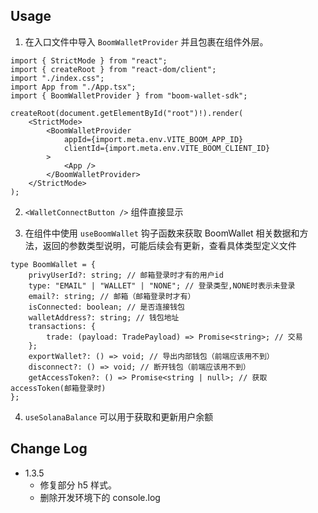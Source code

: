## Usage

1. 在入口文件中导入 `BoomWalletProvider` 并且包裹在组件外层。

```tsx
import { StrictMode } from "react";
import { createRoot } from "react-dom/client";
import "./index.css";
import App from "./App.tsx";
import { BoomWalletProvider } from "boom-wallet-sdk";

createRoot(document.getElementById("root")!).render(
    <StrictMode>
        <BoomWalletProvider
            appId={import.meta.env.VITE_BOOM_APP_ID}
            clientId={import.meta.env.VITE_BOOM_CLIENT_ID}
        >
            <App />
        </BoomWalletProvider>
    </StrictMode>
);
```

2. `<WalletConnectButton />` 组件直接显示

3. 在组件中使用 `useBoomWallet` 钩子函数来获取 BoomWallet 相关数据和方法，返回的参数类型说明，可能后续会有更新，查看具体类型定义文件

```tsx
type BoomWallet = {
    privyUserId?: string; // 邮箱登录时才有的用户id
    type: "EMAIL" | "WALLET" | "NONE"; // 登录类型,NONE时表示未登录
    email?: string; // 邮箱（邮箱登录时才有）
    isConnected: boolean; // 是否连接钱包
    walletAddress?: string; // 钱包地址
    transactions: {
        trade: (payload: TradePayload) => Promise<string>; // 交易
    };
    exportWallet?: () => void; // 导出内部钱包（前端应该用不到）
    disconnect?: () => void; // 断开钱包（前端应该用不到）
    getAccessToken?: () => Promise<string | null>; // 获取accessToken(邮箱登录时)
};
```

4. `useSolanaBalance` 可以用于获取和更新用户余额

## Change Log

-   1.3.5
    -   修复部分 h5 样式。
    -   删除开发环境下的 console.log
